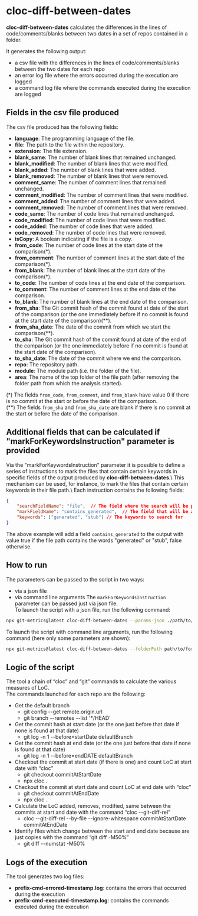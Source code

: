 # cloc-diff-between-dates
**cloc-diff-between-dates** calculates the differences in the lines of code/comments/blanks between two dates in a set of repos contained in a folder.

It generates the following output:
- a csv file with the differences in the lines of code/comments/blanks between the two dates for each repo
- an error log file where the errors occurred during the execution are logged
- a command log file where the commands executed during the execution are logged

## Fields in the csv file produced
The csv file produced has the following fields:
- **language**: The programming language of the file.
- **file**: The path to the file within the repository.
- **extension**: The file extension.
- **blank_same**: The number of blank lines that remained unchanged.
- **blank_modified**: The number of blank lines that were modified.
- **blank_added**: The number of blank lines that were added.
- **blank_removed**: The number of blank lines that were removed.
- **comment_same**: The number of comment lines that remained unchanged.
- **comment_modified**: The number of comment lines that were modified.
- **comment_added**: The number of comment lines that were added.
- **comment_removed**: The number of comment lines that were removed.
- **code_same**: The number of code lines that remained unchanged.
- **code_modified**: The number of code lines that were modified.
- **code_added**: The number of code lines that were added.
- **code_removed**: The number of code lines that were removed.
- **isCopy**: A boolean indicating if the file is a copy.
- **from_code**: The number of code lines at the start date of the comparison(*).
- **from_comment**: The number of comment lines at the start date of the comparison(*).
- **from_blank**: The number of blank lines at the start date of the comparison(*).
- **to_code**: The number of code lines at the end date of the comparison.
- **to_comment**: The number of comment lines at the end date of the comparison.
- **to_blank**: The number of blank lines at the end date of the comparison.
- **from_sha**: The Git commit hash of the commit found at date of the start of the comparison (or the one immediately before if no commit is found at the start date of the comparison)(**).
- **from_sha_date**: The date of the commit from which we start the comparison(**).
- **to_sha**: The Git commit hash of the commit found at date of the end of the comparison (or the one immediately before if no commit is found at the start date of the comparison).
- **to_sha_date**: The date of the commit where we end the comparison.
- **repo**: The repository path.
- **module**: The module path (i.e. the folder of the file).
- **area**: The name of the top folder of the file path (after removing the folder path from which the analysis started).

(*) The fields `from_code`, `from_comment`, and `from_blank` have value 0 if there is no commit at the start or before the date of the comparison.\
(**) The fields `from_sha` and `from_sha_date` are blank if there is no commit at the start or before the date of the comparison.

## Additional fields that can be calculated if "markForKeywordsInstruction" parameter is provided
Via the "markForKeywordsInstruction" parameter it is possible to define a series of instructions to mark the files that contain certain keywords in specific fields of the output produced by **cloc-diff-between-dates**.\ 
This mechanism can be used, for instance, to mark the files that contain certain keywords in their file path.\ 
Each instruction contains the following fields:
```json
{
    "searchFieldName": "file",  // The field where the search will be performed
    "markFieldName": "contains_generated",  // The field that will be added - this field will have the value true if the search is successful, false otherwise
    "keywords": ["generated", "stub"] // The keywords to search for
}
```
The above example will add a field `contains_generated` to the output with value true if the file path contains the words "generated" or "stub", false otherwise.

## How to run
The parameters can be passed to the script in two ways:
- via a json file
- via command line arguments
The `markForKeywordsInstruction` parameter can be passed just via json file.\
To launch the script with a json file, run the following command:
```bash
npx git-metrics@latest cloc-diff-between-dates --params-json ./path/to/params.json
```
To launch the script with command line arguments, run the following command (here only some parameters are shown):
```bash
npx git-metrics@latest cloc-diff-between-dates --folderPath path/to/forlder/with/repos --fromDate 2024-01-01 --toDate 2024-12-11 --languages "Java" "TypeScript" "Kotlin"  --outdir path/to/outdir
```

## Logic of the script
The tool a chain of “cloc” and “git” commands to calculate the various measures of LoC.\
The commands launched for each repo are the following:
- Get the default branch
    - git config --get remote.origin.url
    - git branch --remotes --list '*/HEAD'
- Get the commit hash at start date (or the one just before that date if none is found at that date)
    - git log -n 1 --before=startDate defaultBranch
- Get the commit hash at end date (or the one just before that date if none is found at that date)
    - git log -n 1 --before=endDATE defaultBranch
- Checkout the commit at start date (if there is one) and count LoC at start date with “cloc”
    - git checkout commitAtStartDate
    - npx cloc .
- Checkout the commit at start date and count LoC at end date with “cloc”
    - git checkout commitAtEndDate
    - npx cloc .
- Calculate the LoC added, removes, modified, same between the commits at start and date with the command “cloc --git-diff-rel”
    - cloc --git-diff-rel --by-file --ignore-whitespace commitAtStartDate commitAtEndDate
- Identify files which change between the start and end date because are just copies with the command “git diff  -M50%”
    - git diff --numstat -M50%

## Logs of the execution
The tool generates two log files:
- **prefix-cmd-errored-timestamp.log**: contains the errors that occurred during the execution
- **prefix-cmd-executed-timestamp.log**: contains the commands executed during the execution